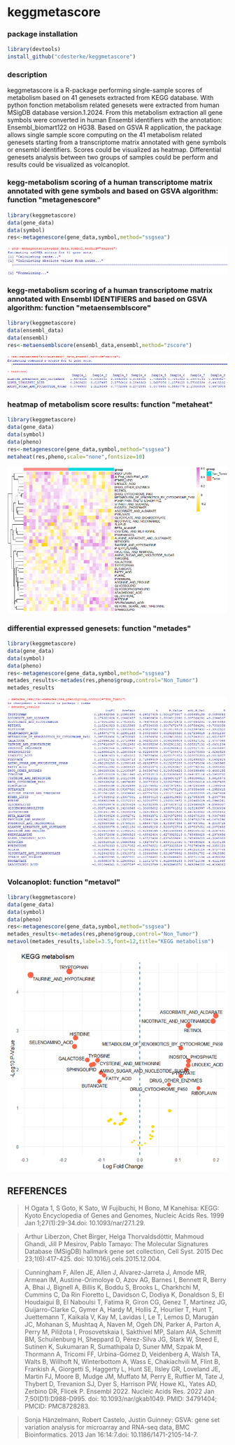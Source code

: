 # keggmetascore


### package installation
```r
library(devtools)
install_github("cdesterke/keggmetascore")
```
### description
keggmetascore is a R-package performing single-sample scores of metabolism based on 41 genesets extracted from KEGG database. With python fonction metabolism related genesets were extracted from human MSigDB database version.1.2024. From this metabolism extraction all gene symbols were converted in human Ensembl identifiers with the annotation: Ensembl_biomart122 on HG38. Based on GSVA R application, the package allows single sample score computing on the 41 metabolism related genesets starting from a transcriptome matrix annotated with gene symbols or ensembl identifiers. Scores could be visualized as heatmap. Differential genesets analysis between two groups of samples could be perform and results could be visualized as volcanoplot.


### kegg-metabolism scoring of a human transcriptome matrix annotated with gene symbols and based on GSVA algorithm: function "metagenescore"
```r
library(keggmetascore)
data(gene_data)
data(symbol)
res<-metagenescore(gene_data,symbol,method="ssgsea")
```
![res](https://github.com/cdesterke/keggmetascore/blob/main/metagenescore.png)



### kegg-metabolism scoring of a human transcriptome matrix annotated with Ensembl IDENTIFIERS and based on GSVA algorithm: function "metaensemblscore"
```r
library(keggmetascore)
data(ensembl_data)
data(ensembl)
res<-metaensemblscore(ensembl_data,ensembl,method="zscore")
```
![res](https://github.com/cdesterke/keggmetascore/blob/main/ensemblscore.png)

### heatmap of metabolism score results: function "metaheat"
```r
library(keggmetascore)
data(gene_data)
data(symbol)
data(pheno)
res<-metagenescore(gene_data,symbol,method="ssgsea")
metaheat(res,pheno,scale="none",fontsize=10)
```
![res](https://github.com/cdesterke/keggmetascore/blob/main/metaheat.png)

### differential expressed genesets: function "metades"

```r
library(keggmetascore)
data(gene_data)
data(symbol)
data(pheno)
res<-metagenescore(gene_data,symbol,method="ssgsea")
metades_results<-metades(res,pheno$group,control="Non_Tumor")
metades_results
```
![res](https://github.com/cdesterke/keggmetascore/blob/main/metades.png)


### Volcanoplot: function "metavol"

```r
library(keggmetascore)
data(gene_data)
data(symbol)
data(pheno)
res<-metagenescore(gene_data,symbol,method="ssgsea")
metades_results<-metades(res,pheno$group,control="Non_Tumor")
metavol(metades_results,label=3.5,font=12,title="KEGG metabolism")
```
![res](https://github.com/cdesterke/keggmetascore/blob/main/volcano.png)


## REFERENCES

> H Ogata  1, S Goto, K Sato, W Fujibuchi, H Bono, M Kanehisa: KEGG: Kyoto Encyclopedia of Genes and Genomes, 
Nucleic Acids Res. 1999 Jan 1;27(1):29-34.doi: 10.1093/nar/27.1.29.

> Arthur Liberzon, Chet Birger, Helga Thorvaldsdóttir, Mahmoud Ghandi, Jill P Mesirov, Pablo Tamayo: The Molecular Signatures Database (MSigDB) hallmark gene set collection, Cell Syst. 2015 Dec 23;1(6):417-425. doi: 10.1016/j.cels.2015.12.004.

> Cunningham F, Allen JE, Allen J, Alvarez-Jarreta J, Amode MR, Armean IM, Austine-Orimoloye O, Azov AG, Barnes I, Bennett R, Berry A, Bhai J, Bignell A, Billis K, Boddu S, Brooks L, Charkhchi M, Cummins C, Da Rin Fioretto L, Davidson C, Dodiya K, Donaldson S, El Houdaigui B, El Naboulsi T, Fatima R, Giron CG, Genez T, Martinez JG, Guijarro-Clarke C, Gymer A, Hardy M, Hollis Z, Hourlier T, Hunt T, Juettemann T, Kaikala V, Kay M, Lavidas I, Le T, Lemos D, Marugán JC, Mohanan S, Mushtaq A, Naven M, Ogeh DN, Parker A, Parton A, Perry M, Piližota I, Prosovetskaia I, Sakthivel MP, Salam AIA, Schmitt BM, Schuilenburg H, Sheppard D, Pérez-Silva JG, Stark W, Steed E, Sutinen K, Sukumaran R, Sumathipala D, Suner MM, Szpak M, Thormann A, Tricomi FF, Urbina-Gómez D, Veidenberg A, Walsh TA, Walts B, Willhoft N, Winterbottom A, Wass E, Chakiachvili M, Flint B, Frankish A, Giorgetti S, Haggerty L, Hunt SE, IIsley GR, Loveland JE, Martin FJ, Moore B, Mudge JM, Muffato M, Perry E, Ruffier M, Tate J, Thybert D, Trevanion SJ, Dyer S, Harrison PW, Howe KL, Yates AD, Zerbino DR, Flicek P. Ensembl 2022. Nucleic Acids Res. 2022 Jan 7;50(D1):D988-D995. doi: 10.1093/nar/gkab1049. PMID: 34791404; PMCID: PMC8728283.

> Sonja Hänzelmann, Robert Castelo, Justin Guinney: GSVA: gene set variation analysis for microarray and RNA-seq data, 
BMC Bioinformatics. 2013 Jan 16:14:7.doi: 10.1186/1471-2105-14-7.

